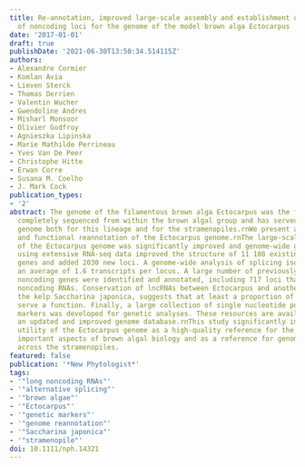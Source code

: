 ```yaml
---
title: Re-annotation, improved large-scale assembly and establishment of a catalogue
  of noncoding loci for the genome of the model brown alga Ectocarpus
date: '2017-01-01'
draft: true
publishDate: '2021-06-30T13:50:34.514115Z'
authors:
- Alexandre Cormier
- Komlan Avia
- Lieven Sterck
- Thomas Derrien
- Valentin Wucher
- Gwendoline Andres
- Misharl Monsoor
- Olivier Godfroy
- Agnieszka Lipinska
- Marie Mathilde Perrineau
- Yves Van De Peer
- Christophe Hitte
- Erwan Corre
- Susana M. Coelho
- J. Mark Cock
publication_types:
- '2'
abstract: The genome of the filamentous brown alga Ectocarpus was the first to be
  completely sequenced from within the brown algal group and has served as a key reference
  genome both for this lineage and for the stramenopiles.rnWe present a complete structural
  and functional reannotation of the Ectocarpus genome.rnThe large-scale assembly
  of the Ectocarpus genome was significantly improved and genome-wide gene re-annotation
  using extensive RNA-seq data improved the structure of 11 108 existing protein-coding
  genes and added 2030 new loci. A genome-wide analysis of splicing isoforms identified
  an average of 1.6 transcripts per locus. A large number of previously undescribed
  noncoding genes were identified and annotated, including 717 loci that produce long
  noncoding RNAs. Conservation of lncRNAs between Ectocarpus and another brown alga,
  the kelp Saccharina japonica, suggests that at least a proportion of these loci
  serve a function. Finally, a large collection of single nucleotide polymorphism-based
  markers was developed for genetic analyses. These resources are available through
  an updated and improved genome database.rnThis study significantly improves the
  utility of the Ectocarpus genome as a high-quality reference for the study of many
  important aspects of brown algal biology and as a reference for genomic analyses
  across the stramenopiles.
featured: false
publication: '*New Phytologist*'
tags:
- '"long noncoding RNAs"'
- '"alternative splicing"'
- '"brown algae"'
- '"Ectocarpus"'
- '"genetic markers"'
- '"genome reannotation"'
- '"Saccharina japonica"'
- '"stramenopile"'
doi: 10.1111/nph.14321
---
```


